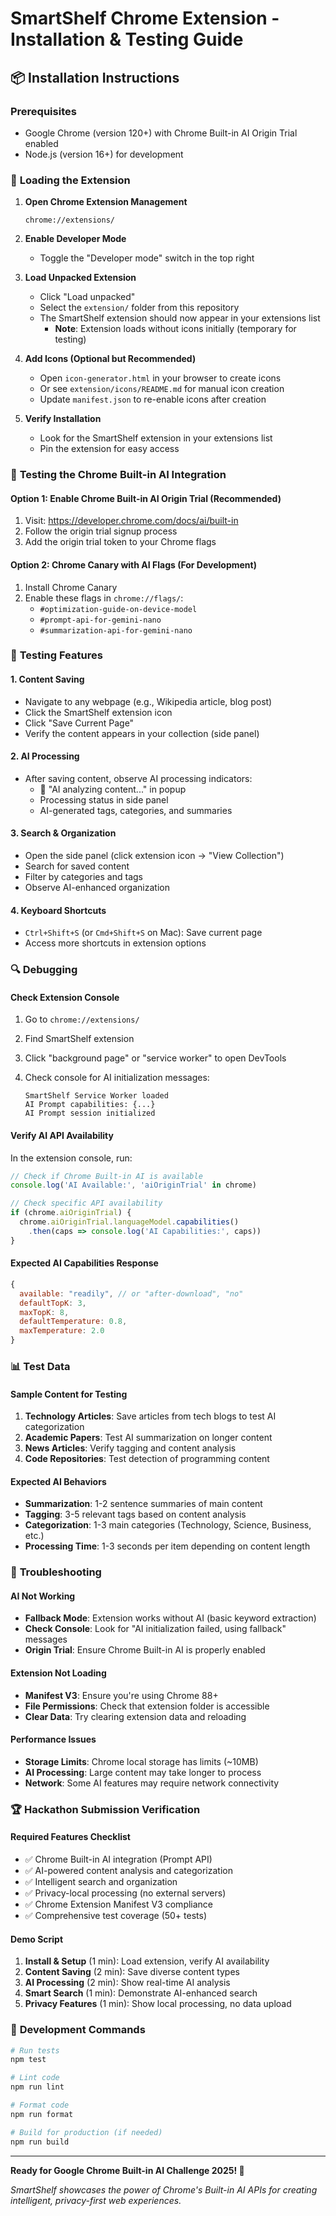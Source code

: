 # SmartShelf Chrome Extension - Installation & Testing Guide

## 📦 **Installation Instructions**

### Prerequisites

- Google Chrome (version 120+) with Chrome Built-in AI Origin Trial enabled
- Node.js (version 16+) for development

### 🔧 **Loading the Extension**

1. **Open Chrome Extension Management**

   ```
   chrome://extensions/
   ```

2. **Enable Developer Mode**
   - Toggle the "Developer mode" switch in the top right

3. **Load Unpacked Extension**
   - Click "Load unpacked"
   - Select the `extension/` folder from this repository
   - The SmartShelf extension should now appear in your extensions list
      - **Note**: Extension loads without icons initially (temporary for testing)

4. **Add Icons (Optional but Recommended)**
   - Open `icon-generator.html` in your browser to create icons
   - Or see `extension/icons/README.md` for manual icon creation
   - Update `manifest.json` to re-enable icons after creation

5. **Verify Installation**
   - Look for the SmartShelf extension in your extensions list
   - Pin the extension for easy access

### 🎯 **Testing the Chrome Built-in AI Integration**

#### **Option 1: Enable Chrome Built-in AI Origin Trial (Recommended)**

1. Visit: <https://developer.chrome.com/docs/ai/built-in>
2. Follow the origin trial signup process
3. Add the origin trial token to your Chrome flags

#### **Option 2: Chrome Canary with AI Flags (For Development)**

1. Install Chrome Canary
2. Enable these flags in `chrome://flags/`:
   - `#optimization-guide-on-device-model`
   - `#prompt-api-for-gemini-nano`
   - `#summarization-api-for-gemini-nano`

### 🧪 **Testing Features**

#### **1. Content Saving**

- Navigate to any webpage (e.g., Wikipedia article, blog post)
- Click the SmartShelf extension icon
- Click "Save Current Page"
- Verify the content appears in your collection (side panel)

#### **2. AI Processing**

- After saving content, observe AI processing indicators:
  - 🧠 "AI analyzing content..." in popup
  - Processing status in side panel
  - AI-generated tags, categories, and summaries

#### **3. Search & Organization**

- Open the side panel (click extension icon → "View Collection")
- Search for saved content
- Filter by categories and tags
- Observe AI-enhanced organization

#### **4. Keyboard Shortcuts**

- `Ctrl+Shift+S` (or `Cmd+Shift+S` on Mac): Save current page
- Access more shortcuts in extension options

### 🔍 **Debugging**

#### **Check Extension Console**

1. Go to `chrome://extensions/`
2. Find SmartShelf extension
3. Click "background page" or "service worker" to open DevTools
4. Check console for AI initialization messages:

   ```
   SmartShelf Service Worker loaded
   AI Prompt capabilities: {...}
   AI Prompt session initialized
   ```

#### **Verify AI API Availability**

In the extension console, run:

```javascript
// Check if Chrome Built-in AI is available
console.log('AI Available:', 'aiOriginTrial' in chrome)

// Check specific API availability
if (chrome.aiOriginTrial) {
  chrome.aiOriginTrial.languageModel.capabilities()
    .then(caps => console.log('AI Capabilities:', caps))
}
```

#### **Expected AI Capabilities Response**

```javascript
{
  available: "readily", // or "after-download", "no"
  defaultTopK: 3,
  maxTopK: 8,
  defaultTemperature: 0.8,
  maxTemperature: 2.0
}
```

### 📊 **Test Data**

#### **Sample Content for Testing**

1. **Technology Articles**: Save articles from tech blogs to test AI categorization
2. **Academic Papers**: Test AI summarization on longer content
3. **News Articles**: Verify tagging and content analysis
4. **Code Repositories**: Test detection of programming content

#### **Expected AI Behaviors**

- **Summarization**: 1-2 sentence summaries of main content
- **Tagging**: 3-5 relevant tags based on content analysis
- **Categorization**: 1-3 main categories (Technology, Science, Business, etc.)
- **Processing Time**: 1-3 seconds per item depending on content length

### 🚨 **Troubleshooting**

#### **AI Not Working**

- **Fallback Mode**: Extension works without AI (basic keyword extraction)
- **Check Console**: Look for "AI initialization failed, using fallback" messages
- **Origin Trial**: Ensure Chrome Built-in AI is properly enabled

#### **Extension Not Loading**

- **Manifest V3**: Ensure you're using Chrome 88+
- **File Permissions**: Check that extension folder is accessible
- **Clear Data**: Try clearing extension data and reloading

#### **Performance Issues**

- **Storage Limits**: Chrome local storage has limits (~10MB)
- **AI Processing**: Large content may take longer to process
- **Network**: Some AI features may require network connectivity

### 🏆 **Hackathon Submission Verification**

#### **Required Features Checklist**

- ✅ Chrome Built-in AI integration (Prompt API)
- ✅ AI-powered content analysis and categorization
- ✅ Intelligent search and organization
- ✅ Privacy-local processing (no external servers)
- ✅ Chrome Extension Manifest V3 compliance
- ✅ Comprehensive test coverage (50+ tests)

#### **Demo Script**

1. **Install & Setup** (1 min): Load extension, verify AI availability
2. **Content Saving** (2 min): Save diverse content types
3. **AI Processing** (2 min): Show real-time AI analysis
4. **Smart Search** (1 min): Demonstrate AI-enhanced search
5. **Privacy Features** (1 min): Show local processing, no data upload

### 📝 **Development Commands**

```bash
# Run tests
npm test

# Lint code
npm run lint

# Format code
npm run format

# Build for production (if needed)
npm run build
```

---

**Ready for Google Chrome Built-in AI Challenge 2025! 🚀**

*SmartShelf showcases the power of Chrome's Built-in AI APIs for creating intelligent, privacy-first web experiences.*
